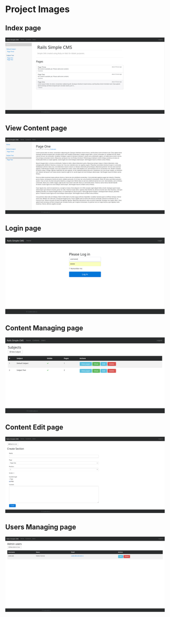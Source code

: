 Project Images
================

## Index page

![Index page](index.png)


## View Content page

![View Content page](page_view.png)


## Login page

![Login page](login.png)


## Content Managing page

![Content Managing page](contents_manage.png)


## Content Edit page

![Content Edit page](contents_edit.png)


## Users Managing page

![User Managing page](users_manage.png)




